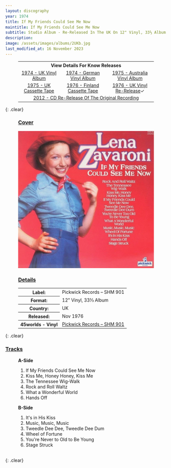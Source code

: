 ```yaml
---
layout: discography
year: 1974
title: If My Friends Could See Me Now
maintitle: If My Friends Could See Me Now
subtitle: Studio Album - Re-Released In The UK On 12" Vinyl, 33⅓ Album
description: 
image: /assets/images/albums/2UKb.jpg
last_modified_at: 16 November 2023
---
```


<figure class="fig3">
<table style="text-align:center;">
<tr><th colspan="4">View Details For Know Releases</th></tr>
<tr><td><a href="/discography/studio-albums/1974-if-my-friends-could-see-me-now-uk">1974 - UK Vinyl Album</a></td><td><a href="/discography/studio-albums/1974-if-my-friends-could-see-me-now-germany">1974 - German Vinyl Album</a></td><td><a href="/discography/studio-albums/1975-if-my-friends-could-see-me-now-australia">1975 - Australia Vinyl Album</a></td></tr>
<tr><td><a href="/discography/studio-albums/1975-if-my-friends-could-see-me-now-uk">1975 - UK Cassette Tape</a></td><td><a href="/discography/studio-albums/1976-if-my-friends-could-see-me-now-finland">1976 - Finland Cassette Tape</a></td><td><a href="/discography/studio-albums/1976-11-if-my-friends-could-see-me-now-uk">1976 - UK Vinyl Re-Release</a><span style="#2a7ae2">&check;</span></td></tr>
<tr><td colspan="3"><a href="/discography/studio-albums/2012-11-19-if-my-friends-could-see-me-now-uk">2012 - CD Re-Release Of The Original Recording</a></td></tr>
</table>
</figure>

{: .clear}

<figure class="fig1">
<h3 id="cover"><a href="#cover">Cover</a></h3>
<a href="https://youtu.be/qE-eqqugY_o"><img src="/assets/images/albums/2UKb.jpg" alt="Red Front Cover for the album If My Friends Could See Me Now Pickwick Records – SHM 901 (1976)" class="full-width cursor" /></a>
</figure>

<figure class="fig2">
<h3 id="details"><a href="#details">Details</a></h3>
<table>
<tr><th>Label:</th><td>Pickwick Records – SHM 901</td></tr>
<tr><th>Format:</th><td>12" Vinyl, 33⅓ Album</td></tr>
<tr><th>Country:</th><td>UK</td></tr>
<tr><th>Released:</th><td>Nov 1976</td></tr>
<tr><th>45worlds - Vinyl</th><td><a href="https://www.45worlds.com/vinyl/album/shm901">Pickwick Records – SHM 901</a></td></tr>
</table>
</figure>

{: .clear}

<h3 id="tracks"><a href="#tracks">Tracks</a></h3>

<figure class="fig1">
<figcaption>
<strong>A-Side</strong>
</figcaption>
<ol>
<li>If My Friends Could See Me Now</li>
<li>Kiss Me, Honey Honey, Kiss Me</li>
<li>The Tennessee Wig-Walk</li>
<li>Rock and Roll Waltz</li>
<li>What a Wonderful World</li>
<li>Hands Off</li>
</ol>
</figure>

<figure class="fig2">
<figcaption>
<strong>B-Side</strong>
</figcaption>
<ol>
<li>It's in His Kiss</li>
<li>Music, Music, Music</li>
<li>Tweedle Dee Dee, Tweedle Dee Dum</li>
<li>Wheel of Fortune</li>
<li>You're Never to Old to Be Young</li>
<li>Stage Struck</li>
</ol>
</figure>

<br />{: .clear}

<style>
.cursor {cursor: url(/assets/js/play-128x128-youtube.png),auto;}
</style>
